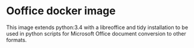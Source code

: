 # Ooffice docker image

This image extends python:3.4 with a libreoffice and tidy installation
to be used in python scripts for Microsoft Office document conversion to
other formats.
